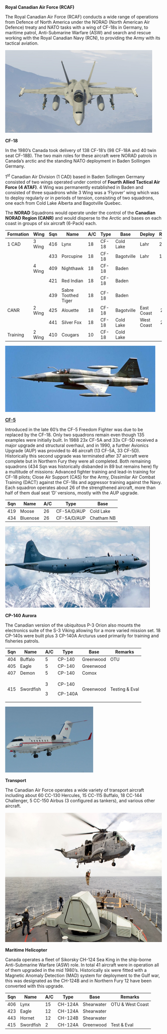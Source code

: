 **Royal Canadian Air Force (RCAF)**

The Royal Canadian Air Force (RCAF) conducts a wide range of operations
from Defence of North America under the NORAD (North American Air
Defence) treaty and NATO tasks with a wing of CF-18s in Germany, to
maritime patrol, Anti-Submarine Warfare (ASW) and search and rescue
working with the Royal Canadian Navy (RCN), to providing the Army with
its tactical aviation.

<img src="/assets\images\nato\ca\air\image1.jpeg" style="width:4.925in;height:2.77083in" />

**CF-18**

In the 1980’s Canada took delivery of 138 CF-18’s (98 CF-18A and 40 twin
seat CF-18B). The two main roles for these aircraft were NORAD patrols
in Canada’s arctic and the standing NATO deployment in Baden Sollingen
Germany.

1<sup>st</sup> Canadian Air Division (1 CAD) based in Baden Sollingen
Germany consisted of two wings operated under control of **Fourth Allied
Tactical Air Force** **(4 ATAF)**. 4 Wing was permanently established in
Baden and consisted of three squadrons while 3 Wing was a ‘Flyover’ wing
which was to deploy regularly or in periods of tension, consisting of
two squadrons, one each from Cold Lake Alberta and Bagotville Quebec.

The **NORAD** Squadrons would operate under the control of the
**Canadian NORAD Region (CANR)** and would disperse to the Arctic and
bases on each coast in groups of six aircraft (6-Pack) each.

| Formation | Wing   | Sqn | Name                | A/C | Type  | Base       | Deploy     | Remarks |
|-----------|--------|-----|---------------------|-----|-------|------------|------------|---------|
| 1 CAD     | 3 Wing | 416 | Lynx                | 18  | CF-18 | Cold Lake  | Lahr       | 24 hrs  |
|           |        | 433 | Porcupine           | 18  | CF-18 | Bagotville | Lahr       | 18 hrs  |
|           | 4 Wing | 409 | Nighthawk           | 18  | CF-18 | Baden      |            |         |
|           |        | 421 | Red Indian          | 18  | CF-18 | Baden      |            |         |
|           |        | 439 | Sabre Toothed Tiger | 18  | CF-18 | Baden      |            |         |
| CANR      | 2 Wing | 425 | Alouette            | 18  | CF-18 | Bagotville | East Coast |  2 hrs  |
|           |        | 441 | Silver Fox          | 18  | CF-18 | Cold Lake  | West Coast |  2 hrs  |
| Training  | 2 Wing | 410 | Cougars             | 10  | CF-18 | Cold Lake  |            |         |

<img src="/assets\images\nato\ca\air\image2.jpg" style="width:5.03611in;height:2.22153in" />

[**CF-5**](http://www.joebaugher.com/usaf_fighters/f5_21.html)

Introduced in the late 60’s the CF-5 Freedom Fighter was due to be
replaced by the CF-18. Only two squadrons remain even though 135
examples were initially built. In 1988 23x CF-5A and 33x CF-5D received
a major upgrade and structural overhaul, and in 1990, a further Avionics
Upgrade (AUP) was provided to 46 aircraft (13 CF-5A, 33 CF-5D).
Historically this second upgrade was terminated after 37 aircraft were
complete but in Northern Fury they were all completed. Both remaining
squadrons (434 Sqn was historically disbanded in 89 but remains here)
fly a multitude of missions: Advanced fighter training and lead-in
training for CF-18 pilots; Close Air Support (CAS) for the Army,
Dissimilar Air Combat Training (DACT) against the CF-18s and aggressor
training against the Navy. Each squadron operates about 26 of the
strengthened aircraft, more than half of them dual seat ‘D’ versions,
mostly with the AUP upgrade.

| Sqn | Name     | A/C | Type        | Base       |
|-----|----------|-----|-------------|------------|
| 419 | Moose    | 26  | CF-5A/D/AUP | Cold Lake  |
| 434 | Bluenose | 26  | CF-5A/D/AUP | Chatham NB |

<img src="/assets\images\nato\ca\air\image3.jpeg" style="width:4.84375in;height:2.72461in" />

**CP-140 Aurora**

The Canadian version of the ubiquitous P-3 Orion also mounts the
electronics suite of the S-3 Viking allowing for a more varied mission
set. 18 CP-140s were built plus 3 CP-140A Arcturus used primarily for
training and fisheries patrols.

<table>
<thead>
<tr class="header">
<th>Sqn</th>
<th>Name</th>
<th>A/C</th>
<th>Type</th>
<th>Base</th>
<th>Remarks</th>
</tr>
</thead>
<tbody>
<tr class="odd">
<td>404</td>
<td>Buffalo</td>
<td>5</td>
<td>CP-140</td>
<td>Greenwood</td>
<td>OTU</td>
</tr>
<tr class="even">
<td>405</td>
<td>Eagle</td>
<td>5</td>
<td>CP-140</td>
<td>Greenwood</td>
<td></td>
</tr>
<tr class="odd">
<td>407</td>
<td>Demon</td>
<td>5</td>
<td>CP-140</td>
<td>Comox</td>
<td></td>
</tr>
<tr class="even">
<td>415</td>
<td>Swordfish</td>
<td><p>3</p>
<p>3</p></td>
<td><p>CP-140</p>
<p>CP-140A</p></td>
<td>Greenwood</td>
<td>Testing &amp; Eval</td>
</tr>
</tbody>
</table>

<img src="/assets\images\nato\ca\air\image4.jpeg" style="width:2.94444in;height:2.20833in" />

**Transport**

The Canadian Air Force operates a wide variety of transport aircraft
including about 60 CC-130 Hercules, 15 CC-115 Buffalo, 18 CC-144
Challenger, 5 CC-150 Airbus (3 configured as tankers), and various other
aircraft.

<img src="/assets\images\nato\ca\air\image5.jpeg" style="width:6.5in;height:4.33333in" />

**Maritime Helicopter**

Canada operates a fleet of Sikorsky CH-124 Sea King in the ship-borne
Anti-Submarine Warfare (ASW) role. In total 41 aircraft were in
operation all of them upgraded in the mid 1980’s. Historically six were
fitted with a Magnetic Anomaly Detection (MAD) system for deployment to
the Gulf war, this was designated as the CH-124B and in Northern Fury 12
have been converted with this upgrade.

| Sqn | Name      | A/C | Type    | Base       | Remarks          |
|-----|-----------|-----|---------|------------|------------------|
| 406 | Lynx      | 15  | CH-124A | Shearwater | OTU & West Coast |
| 423 | Eagle     | 12  | CH-124A | Shearwater |                  |
| 443 | Hornet    | 12  | CH-124B | Shearwater |                  |
| 415 | Swordfish | 2   | CH-124A | Greenwood  | Test & Eval      |
